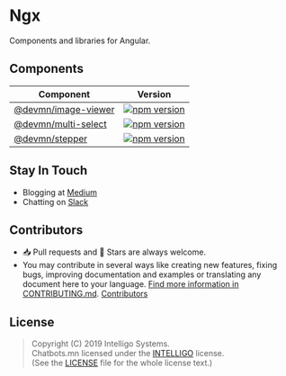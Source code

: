 # Ngx

Components and libraries for Angular.

## Components

Component           | Version
------------------- | -----------------------------------------------------------------------------------------------------------------
[@devmn/image-viewer](https://github.com/intelligo-systems/ngx/tree/master/projects/image-viewer) | [![npm version](https://badgen.net/npm/v/@devmn/image-viewer)](https://www.npmjs.com/package/@devmn/image-viewer)
[@devmn/multi-select](https://github.com/intelligo-systems/ngx/tree/master/projects/multi-select) | [![npm version](https://badgen.net/npm/v/@devmn/multi-select)](https://www.npmjs.com/package/@devmn/multi-select)
[@devmn/stepper](https://github.com/intelligo-systems/ngx/tree/master/projects/stepper)      | [![npm version](https://badgen.net/npm/v/@devmn/stepper)](https://www.npmjs.com/package/@devmn/stepper)

## Stay In Touch

- Blogging at [Medium](https://medium.com/intelligo-systems)
- Chatting on [Slack](https://slack.intelligo.systems/)

## Contributors

- 📥 Pull requests and 🌟 Stars are always welcome. 
- You may contribute in several ways like creating new features, fixing bugs, improving documentation and examples
or translating any document here to your language. [Find more information in CONTRIBUTING.md](CONTRIBUTING.md).
<a href="https://github.com/intelligo-systems/ngx/graphs/contributors">Contributors</a>

## License

> Copyright (C) 2019 Intelligo Systems.<br>
> Chatbots.mn licensed under the [INTELLIGO](./LICENSE) license.<br>
> (See the [LICENSE](./LICENSE) file for the whole license text.)
